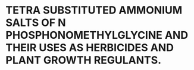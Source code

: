 # TETRA SUBSTITUTED AMMONIUM SALTS OF N PHOSPHONOMETHYLGLYCINE AND THEIR USES AS HERBICIDES AND PLANT GROWTH REGULANTS.